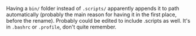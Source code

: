 Having a `bin/` folder instead of `.scripts/` apparently appends it to path automatically (probably the main reason for having it in the first place, before the rename). Probably could be edited to include .scripts as well. It's in `.bashrc` or `.profile`, don't quite remember.

